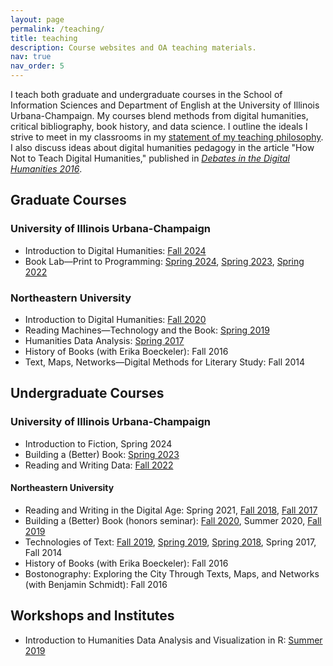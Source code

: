 ```yaml
---
layout: page
permalink: /teaching/
title: teaching
description: Course websites and OA teaching materials.
nav: true
nav_order: 5
---
```


I teach both graduate and undergraduate courses in the School of Information Sciences and Department of English at the University of Illinois Urbana-Champaign. My courses blend methods from digital humanities, critical bibliography, book history, and data science. I outline the ideals I strive to meet in my classrooms in my [statement of my teaching philosophy](https://ryancordell.org/statements#teaching). I also discuss ideas about digital humanities pedagogy in the article "How Not to Teach Digital Humanities," published in [*Debates in the Digital Humanities 2016*](http://dhdebates.gc.cuny.edu/debates/text/87). 

## Graduate Courses

### University of Illinois Urbana-Champaign

+ Introduction to Digital Humanities: [Fall 2024](https://f24idh.ryancordell.org)
+ Book Lab—Print to Programming: [Spring 2024](https://s24bl.ryancordell.org/), [Spring 2023](https://s23bl.ryancordell.org/), [Spring 2022](https://s22bl.ryancordell.org/)

### Northeastern University

+ Introduction to Digital Humanities: [Fall 2020](https://f20idh.ryancordell.org)
+ Reading Machines—Technology and the Book: [Spring 2019](https://s19rm.ryancordell.org/)
+ Humanities Data Analysis: [Spring 2017](https://web.archive.org/web/20181206062051/http://s17hda.ryancordell.org/)
+ History of Books (with Erika Boeckeler): Fall 2016
+ Text, Maps, Networks—Digital Methods for Literary Study: Fall 2014

## Undergraduate Courses

### University of Illinois Urbana-Champaign

+ Introduction to Fiction, Spring 2024
+ Building a (Better) Book: [Spring 2023](https://s23bbb.ryancordell.org/)
+ Reading and Writing Data: [Fall 2022](https://canvas.illinois.edu/courses/21941)

#### Northeastern University

+ Reading and Writing in the Digital Age: Spring 2021, [Fall 2018](https://f18rwda.ryancordell.org/), [Fall 2017](http://f17rwda.ryancordell.org)
+ Building a (Better) Book (honors seminar): [Fall 2020](https://f20bbb.ryancordell.org), Summer 2020, [Fall 2019](https://f19bbb.ryancordell.org/)
+ Technologies of Text: [Fall 2019](https://f19tot.ryancordell.org), [Spring 2019](https://s19tot.ryancordell.org), [Spring 2018](https://s18tot.ryancordell.org), Spring 2017, Fall 2014
+ History of Books (with Erika Boeckeler): Fall 2016
+ Bostonography: Exploring the City Through Texts, Maps, and Networks (with Benjamin Schmidt): Fall 2016

## Workshops and Institutes

+ Introduction to Humanities Data Analysis and Visualization in R: [Summer 2019](https://github.com/rccordell/DHSI-HDA)